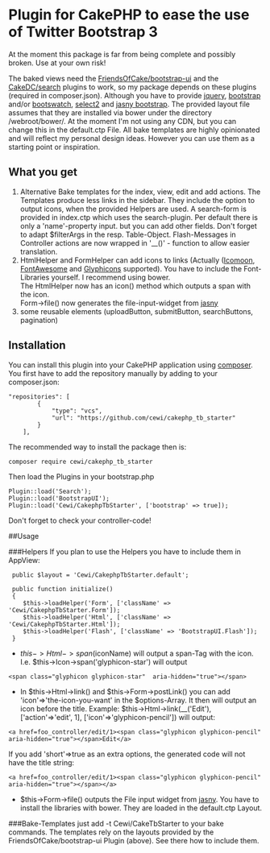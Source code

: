 # Plugin for CakePHP to ease the use of Twitter Bootstrap 3

At the moment this package is far from being complete and possibly broken. Use at your own risk!

The baked views need the [FriendsOfCake/bootstrap-ui](https://github.com/FriendsOfCake/bootstrap-ui) and the [CakeDC/search](https://github.com/CakeDC/search/tree/3.0) plugins to work, so my package depends on these plugins (required in composer.json).  Although you have to provide [jquery](http://jquery.com), [bootstrap](http://getbootstrap.com) and/or [bootswatch](http://bootswatch.com), [select2](https://select2.github.io/) and [jasny bootstrap](http://jasny.github.io/bootstrap/). The provided layout file assumes that they are installed via bower under the directory /webroot/bower/. At the moment I'm not using any CDN, but you can change this in the default.ctp File. All bake templates are highly opinionated and will reflect my personal design ideas. However you can use them as a starting point or inspiration.

## What you get
1. Alternative Bake templates for the index, view, edit and add actions. The Templates produce less links in the sidebar. They include the option to output icons, when the provided Helpers are used. A search-form is provided in index.ctp which uses the search-plugin. Per default there is only a 'name'-property input. but you can add other fields. Don't forget to adapt $filterArgs in the resp. Table-Object. Flash-Messages in Controller actions are now wrapped in '__()' - function to allow easier translation.
2. HtmlHelper and FormHelper can add icons to links (Actually  ([Icomoon](https://icomoon.io/), [FontAwesome](http://fortawesome.github.io/Font-Awesome/) and [Glyphicons](http://getbootstrap.com/components/) supported). You have to include the Font-Libraries yourself. I recommend using bower.  
The HtmlHelper now has an icon() method which outputs a span with the icon.  
Form->file() now generates the file-input-widget from [jasny](http://jasny.github.io/bootstrap/javascript/#fileinput-examples) 
3. some reusable elements (uploadButton, submitButton, searchButtons, pagination)

## Installation
You can install this plugin into your CakePHP application using [composer](http://getcomposer.org).
You first have to add the repository manually by adding to your composer.json:

```
"repositories": [
        {
            "type": "vcs",
            "url": "https://github.com/cewi/cakephp_tb_starter"
        }
    ],
```


The recommended way to install the package then is:

```
composer require cewi/cakephp_tb_starter
```

Then load the Plugins in your bootstrap.php

```
Plugin::load('Search');
Plugin::load('BootstrapUI');
Plugin::load('Cewi/CakephpTbStarter', ['bootstrap' => true]);
```


Don't forget to check your controller-code! 

##Usage

###Helpers
If you plan to use the Helpers you have to include them in AppView:


     public $layout = 'Cewi/CakephpTbStarter.default';

     public function initialize()
     {
        $this->loadHelper('Form', ['className' => 'Cewi/CakephpTbStarter.Form']);
        $this->loadHelper('Html', ['className' => 'Cewi/CakephpTbStarter.Html']);
        $this->loadHelper('Flash', ['className' => 'BootstrapUI.Flash']);
     } 

- $this->Html->span($iconName) will output a span-Tag with the icon. I.e. $this->Icon->span('glyphicon-star') will output 
```
<span class="glyphicon glyphicon-star"  aria-hidden="true"></span>
```
- In $this->Html->link() and $this->Form->postLink() you can add 'icon'=>'the-icon-you-want' in the $options-Array. It then will output an icon before the title. Example: $this->Html->link(__('Edit'), ['action'=>'edit', 1], ['icon'=>'glyphicon-pencil']) will output:
```
<a href=foo_controller/edit/1><span class="glyphicon glyphicon-pencil"  aria-hidden="true"></span>Edit</a>
```
If you add 'short'=>true as an extra options, the generated code will not have the title string:
```
<a href=foo_controller/edit/1><span class="glyphicon glyphicon-pencil"  aria-hidden="true"></span></a>
```
- $this->Form->file() outputs the File input widget from [jasny](http://jasny.github.io/bootstrap/javascript/#fileinput). You have to install the libraries with bower. They are loaded in the default.ctp Layout. 

###Bake-Templates
just add -t Cewi/CakeTbStarter to your bake commands. The templates rely on the layouts provided by the FriendsOfCake/bootstrap-ui Plugin (above). See there how to include them.
 
